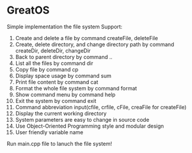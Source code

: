 # GreatOS
Simple implementation the file system
Support:
1.	Create and delete a file by command createFile, deleteFile
2.	Create, delete directory, and change directory path by command createDir, deleteDir, changeDir
3.	Back to parent directory by command ..
4.	List all the files by command dir
5.	Copy file by command cp
6.	Display space usage by command sum
7.	Print file content by command cat
8.	Format the whole file system by command format
9.	Show command menu by command help
10.	Exit the system by command exit
11.	Command abbreviation input(cfile, crfile, cFile, creaFile for createFile)
12.	Display the current working directory
13.	System parameters are easy to change in source code
14.	Use Object-Oriented Programming style and modular design
15.	User friendly variable name

Run main.cpp file to lanuch the file system! 
